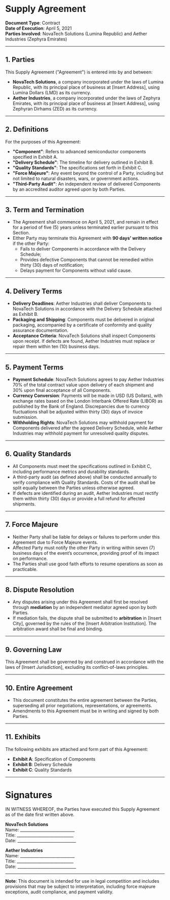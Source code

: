

# **Supply Agreement**  
**Document Type**: Contract  
**Date of Execution**: April 5, 2021  
**Parties Involved**: NovaTech Solutions (Lumina Republic) and Aether Industries (Zephyra Emirates)  

---

## **1. Parties**  
This Supply Agreement ("Agreement") is entered into by and between:  

- **NovaTech Solutions**, a company incorporated under the laws of Lumina Republic, with its principal place of business at [Insert Address], using Lumina Dollars (LMD) as its currency.  
- **Aether Industries**, a company incorporated under the laws of Zephyra Emirates, with its principal place of business at [Insert Address], using Zephyran Dirhams (ZED) as its currency.  

---

## **2. Definitions**  
For the purposes of this Agreement:  
- **"Component"**: Refers to advanced semiconductor components specified in Exhibit A.  
- **"Delivery Schedule"**: The timeline for delivery outlined in Exhibit B.  
- **"Quality Standards"**: The specifications set forth in Exhibit C.  
- **"Force Majeure"**: Any event beyond the control of a Party, including but not limited to natural disasters, wars, or government actions.  
- **"Third-Party Audit"**: An independent review of delivered Components by an accredited auditor agreed upon by both Parties.  

---

## **3. Term and Termination**  
- The Agreement shall commence on April 5, 2021, and remain in effect for a period of five (5) years unless terminated earlier pursuant to this Section.  
- Either Party may terminate this Agreement with **90 days’ written notice** if the other Party:  
  - Fails to deliver Components in accordance with the Delivery Schedule;  
  - Provides defective Components that cannot be remedied within thirty (30) days of notification;  
  - Delays payment for Components without valid cause.  

---

## **4. Delivery Terms**  
- **Delivery Deadlines**: Aether Industries shall deliver Components to NovaTech Solutions in accordance with the Delivery Schedule attached as Exhibit B.  
- **Packaging and Shipping**: Components must be delivered in original packaging, accompanied by a certificate of conformity and quality assurance documentation.  
- **Acceptance Criteria**: NovaTech Solutions shall inspect Components upon receipt. If defects are found, Aether Industries must replace or repair them within ten (10) business days.  

---

## **5. Payment Terms**  
- **Payment Schedule**: NovaTech Solutions agrees to pay Aether Industries 70% of the total contract value upon delivery of each shipment and 30% upon final acceptance of all Components.  
- **Currency Conversion**: Payments will be made in USD (US Dollars), with exchange rates based on the London Interbank Offered Rate (LIBOR) as published by the Bank of England. Discrepancies due to currency fluctuations shall be adjusted within thirty (30) days of invoice submission.  
- **Withholding Rights**: NovaTech Solutions may withhold payment for Components delivered after the agreed Delivery Schedule, while Aether Industries may withhold payment for unresolved quality disputes.  

---

## **6. Quality Standards**  
- All Components must meet the specifications outlined in Exhibit C, including performance metrics and durability standards.  
- A third-party audit (as defined above) shall be conducted annually to verify compliance with Quality Standards. Costs of the audit shall be split equally between the Parties unless otherwise agreed.  
- If defects are identified during an audit, Aether Industries must rectify them within thirty (30) days or provide a full refund for affected shipments.  

---

## **7. Force Majeure**  
- Neither Party shall be liable for delays or failures to perform under this Agreement due to Force Majeure events.  
- Affected Party must notify the other Party in writing within seven (7) business days of the event’s occurrence, providing proof of its impact on performance.  
- The Parties shall use good faith efforts to resume operations as soon as practicable.  

---

## **8. Dispute Resolution**  
- Any disputes arising under this Agreement shall first be resolved through **mediation** by an independent mediator agreed upon by both Parties.  
- If mediation fails, the dispute shall be submitted to **arbitration** in [Insert City], governed by the rules of the [Insert Arbitration Institution]. The arbitration award shall be final and binding.  

---

## **9. Governing Law**  
This Agreement shall be governed by and construed in accordance with the laws of [Insert Jurisdiction], excluding its conflict-of-laws principles.  

---

## **10. Entire Agreement**  
- This document constitutes the entire agreement between the Parties, superseding all prior negotiations, representations, or agreements.  
- Amendments to this Agreement must be in writing and signed by both Parties.  

---

## **11. Exhibits**  
The following exhibits are attached and form part of this Agreement:  
- **Exhibit A**: Specification of Components  
- **Exhibit B**: Delivery Schedule  
- **Exhibit C**: Quality Standards  

---

# **Signatures**  
IN WITNESS WHEREOF, the Parties have executed this Supply Agreement as of the date first written above.  

**NovaTech Solutions**  
Name: ___________________________  
Title: ____________________________  
Date: _____________________________  

**Aether Industries**  
Name: ___________________________  
Title: ____________________________  
Date: _____________________________  

--- 

**Note**: This document is intended for use in legal competition and includes provisions that may be subject to interpretation, including force majeure exceptions, audit compliance, and payment validity.